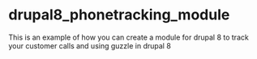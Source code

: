 # drupal8_phonetracking_module
This is an example of how you can create a module for drupal 8 to track your customer calls and using guzzle in drupal 8

